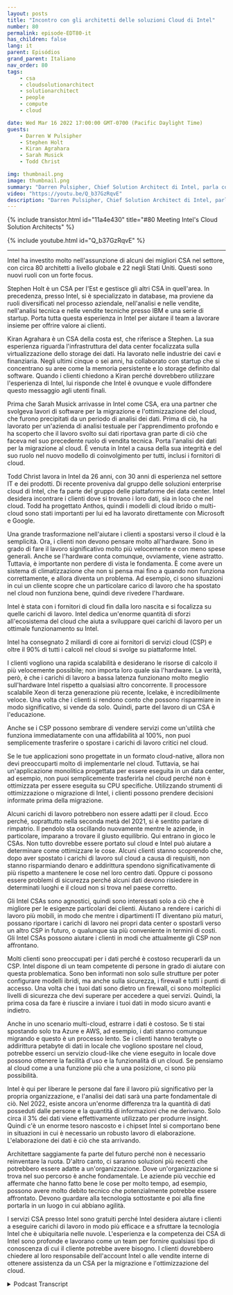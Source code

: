 ```yaml
---
layout: posts
title: "Incontro con gli architetti delle soluzioni Cloud di Intel"
number: 80
permalink: episode-EDT80-it
has_children: false
lang: it
parent: Episódios
grand_parent: Italiano
nav_order: 80
tags:
    - csa
    - cloudsolutionarchitect
    - solutionarchitect
    - people
    - compute
    - cloud

date: Wed Mar 16 2022 17:00:00 GMT-0700 (Pacific Daylight Time)
guests:
    - Darren W Pulsipher
    - Stephen Holt
    - Kiran Agrahara
    - Sarah Musick
    - Todd Christ

img: thumbnail.png
image: thumbnail.png
summary: "Darren Pulsipher, Chief Solution Architect di Intel, parla con i principali architetti delle soluzioni cloud di Intel, Stephen Holt, Kiran Agrahara, Sarah Musick e Todd Christ, su come possono aiutare le organizzazioni, gratuitamente, a migrare verso il cloud e ottimizzare i loro carichi di lavoro."
video: "https://youtu.be/Q_b37GzRqvE"
description: "Darren Pulsipher, Chief Solution Architect di Intel, parla con i principali architetti delle soluzioni cloud di Intel, Stephen Holt, Kiran Agrahara, Sarah Musick e Todd Christ, su come possono aiutare le organizzazioni, gratuitamente, a migrare verso il cloud e ottimizzare i loro carichi di lavoro."
---
```


<div>
{% include transistor.html id="11a4e430" title="#80 Meeting Intel's Cloud Solution Architects" %}

{% include youtube.html id="Q_b37GzRqvE" %}
</div>

---

Intel ha investito molto nell'assunzione di alcuni dei migliori CSA nel settore, con circa 80 architetti a livello globale e 22 negli Stati Uniti. Questi sono nuovi ruoli con un forte focus.

Stephen Holt è un CSA per l'Est e gestisce gli altri CSA in quell'area. In precedenza, presso Intel, si è specializzato in database, ma proviene da ruoli diversificati nel processo aziendale, nell'analisi e nelle vendite, nell'analisi tecnica e nelle vendite tecniche presso IBM e una serie di startup. Porta tutta questa esperienza in Intel per aiutare il team a lavorare insieme per offrire valore ai clienti.

Kiran Agrahara è un CSA della costa est, che riferisce a Stephen. La sua esperienza riguarda l'infrastruttura del data center focalizzata sulla virtualizzazione dello storage dei dati. Ha lavorato nelle industrie dei cavi e finanziaria. Negli ultimi cinque o sei anni, ha collaborato con startup che si concentrano su aree come la memoria persistente e lo storage definito dal software. Quando i clienti chiedono a Kiran perché dovrebbero utilizzare l'esperienza di Intel, lui risponde che Intel è ovunque e vuole diffondere questo messaggio agli utenti finali.

Prima che Sarah Musick arrivasse in Intel come CSA, era una partner che svolgeva lavori di software per la migrazione e l'ottimizzazione del cloud, che furono precipitati da un periodo di analisi dei dati. Prima di ciò, ha lavorato per un'azienda di analisi testuale per l'apprendimento profondo e ha scoperto che il lavoro svolto sui dati riportava gran parte di ciò che faceva nel suo precedente ruolo di vendita tecnica. Porta l'analisi dei dati per la migrazione al cloud. È venuta in Intel a causa della sua integrità e del suo ruolo nel nuovo modello di coinvolgimento per tutti, inclusi i fornitori di cloud.

Todd Christ lavora in Intel da 26 anni, con 30 anni di esperienza nel settore IT e dei prodotti. Di recente proveniva dal gruppo delle soluzioni enterprise cloud di Intel, che fa parte del gruppo delle piattaforme dei data center. Intel desidera incontrare i clienti dove si trovano i loro dati, sia in loco che nel cloud. Todd ha progettato Anthos, quindi i modelli di cloud ibrido o multi-cloud sono stati importanti per lui ed ha lavorato direttamente con Microsoft e Google.

Una grande trasformazione nell'aiutare i clienti a spostarsi verso il cloud è la semplicità. Ora, i clienti non devono pensare molto all'hardware. Sono in grado di fare il lavoro significativo molto più velocemente e con meno spese generali. Anche se l'hardware conta comunque, ovviamente, viene astratto. Tuttavia, è importante non perdere di vista le fondamenta. È come avere un sistema di climatizzazione che non si pensa mai fino a quando non funziona correttamente, e allora diventa un problema. Ad esempio, ci sono situazioni in cui un cliente scopre che un particolare carico di lavoro che ha spostato nel cloud non funziona bene, quindi deve rivedere l'hardware.

Intel è stata con i fornitori di cloud fin dalla loro nascita e si focalizza su quelle carichi di lavoro. Intel dedica un'enorme quantità di sforzi all'ecosistema del cloud che aiuta a sviluppare quei carichi di lavoro per un ottimale funzionamento su Intel.

Intel ha consegnato 2 miliardi di core ai fornitori di servizi cloud (CSP) e oltre il 90% di tutti i calcoli nel cloud si svolge su piattaforme Intel.

I clienti vogliono una rapida scalabilità e desiderano le risorse di calcolo il più velocemente possibile; non importa loro quale sia l'hardware. La verità, però, è che i carichi di lavoro a bassa latenza funzionano molto meglio sull'hardware Intel rispetto a qualsiasi altro concorrente. Il processore scalabile Xeon di terza generazione più recente, Icelake, è incredibilmente veloce. Una volta che i clienti si rendono conto che possono risparmiare in modo significativo, si vende da solo. Quindi, parte del lavoro di un CSA è l'educazione.

Anche se i CSP possono sembrare di vendere servizi come un'utilità che funziona immediatamente con una affidabilità al 100%, non puoi semplicemente trasferire o spostare i carichi di lavoro critici nel cloud.

Se le tue applicazioni sono progettate in un formato cloud-native, allora non devi preoccuparti molto di implementarle nel cloud. Tuttavia, se hai un'applicazione monolitica progettata per essere eseguita in un data center, ad esempio, non puoi semplicemente trasferirla nel cloud perché non è ottimizzata per essere eseguita su CPU specifiche. Utilizzando strumenti di ottimizzazione o migrazione di Intel, i clienti possono prendere decisioni informate prima della migrazione.

Alcuni carichi di lavoro potrebbero non essere adatti per il cloud. Ecco perché, soprattutto nella seconda metà del 2021, si è sentito parlare di rimpatrio. Il pendolo sta oscillando nuovamente mentre le aziende, in particolare, imparano a trovare il giusto equilibrio. Qui entrano in gioco le CSAs. Non tutto dovrebbe essere portato sul cloud e Intel può aiutare a determinare come ottimizzare le cose. Alcuni clienti stanno scoprendo che, dopo aver spostato i carichi di lavoro sul cloud a causa di requisiti, non stanno risparmiando denaro e addirittura spendono significativamente di più rispetto a mantenere le cose nel loro centro dati. Oppure ci possono essere problemi di sicurezza perché alcuni dati devono risiedere in determinati luoghi e il cloud non si trova nel paese corretto.

Gli Intel CSAs sono agnostici, quindi sono interessati solo a ciò che è migliore per le esigenze particolari dei clienti. Aiutano a rendere i carichi di lavoro più mobili, in modo che mentre i dipartimenti IT diventano più maturi, possano riportare i carichi di lavoro nei propri data center o spostarli verso un altro CSP in futuro, o qualunque sia più conveniente in termini di costi. Gli Intel CSAs possono aiutare i clienti in modi che attualmente gli CSP non affrontano.

Molti clienti sono preoccupati per i dati perché è costoso recuperarli da un CSP. Intel dispone di un team competente di persone in grado di aiutare con questa problematica. Sono ben informati non solo sulle strutture per poter configurare modelli ibridi, ma anche sulla sicurezza, i firewall e tutti i punti di accesso. Una volta che i tuoi dati sono dietro un firewall, ci sono molteplici livelli di sicurezza che devi superare per accedere a quei servizi. Quindi, la prima cosa da fare è riuscire a inviare i tuoi dati in modo sicuro avanti e indietro.

Anche in uno scenario multi-cloud, estrarre i dati è costoso. Se ti stai spostando solo tra Azure e AWS, ad esempio, i dati stanno comunque migrando e questo è un processo lento. Se i clienti hanno terabyte o addirittura petabyte di dati in locale che vogliono spostare nel cloud, potrebbe esserci un servizio cloud-like che viene eseguito in locale dove possono ottenere la facilità d'uso e la funzionalità di un cloud. Se pensiamo al cloud come a una funzione più che a una posizione, ci sono più possibilità.

Intel è qui per liberare le persone dal fare il lavoro più significativo per la propria organizzazione, e l'analisi dei dati sarà una parte fondamentale di ciò. Nel 2022, esiste ancora un'enorme differenza tra la quantità di dati posseduti dalle persone e la quantità di informazioni che ne derivano. Solo circa il 3% dei dati viene effettivamente utilizzato per produrre insight. Quindi c'è un enorme tesoro nascosto e i chipset Intel si comportano bene in situazioni in cui è necessario un robusto lavoro di elaborazione. L'elaborazione dei dati è ciò che sta arrivando.

Architettare saggiamente fa parte del futuro perché non è necessario reinventare la ruota. D'altro canto, ci saranno soluzioni più recenti che potrebbero essere adatte a un'organizzazione. Dove un'organizzazione si trova nel suo percorso è anche fondamentale. Le aziende più vecchie ed affermate che hanno fatto bene le cose per molto tempo, ad esempio, possono avere molto debito tecnico che potenzialmente potrebbe essere affrontato. Devono guardare alla tecnologia sottostante e poi alla fine portarla in un luogo in cui abbiano agilità.

I servizi CSA presso Intel sono gratuiti perché Intel desidera aiutare i clienti a eseguire carichi di lavoro in modo più efficace e a sfruttare la tecnologia Intel che è ubiquitaria nelle nuvole. L'esperienza e la competenza dei CSA di Intel sono profonde e lavorano come un team per fornire qualsiasi tipo di conoscenza di cui il cliente potrebbe avere bisogno. I clienti dovrebbero chiedere al loro responsabile dell'account Intel o alle vendite interne di ottenere assistenza da un CSA per la migrazione e l'ottimizzazione del cloud.



<details>
<summary> Podcast Transcript </summary>

<p></p>

</details>
